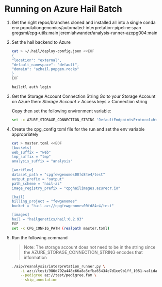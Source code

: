 # Running on Azure Hail Batch

1. Get the right repos/branches cloned and installed all into a single conda env
    populationgenomics/automated-interpretation-pipeline:syan
    gregsmi/cpg-utils:main
    jeremiahwander/analysis-runner-azcpg004:main

2. Set the hail backend to Azure

    ```bash
    cat > ~/.hail/deploy-config.json <<EOF
    {
    "location": "external",
    "default_namespace": "default",
    "domain": "azhail.popgen.rocks"
    }
    EOF

    hailctl auth login
    ```

3. Get the Storage Account Connection String
    Go to your Storage Account on Azure then:
    _Storage Account_ > Access keys > Connection string

    Copy then set the following environment variable:

    ```bash
    set -x AZURE_STORAGE_CONNECTION_STRING 'DefaultEndpointsProtocol=https;AccountName=blablah;AccountKey=longkyestringthing;EndpointSuffix=core.windows.net'
    ```

4. Create the cpg_config toml file for the run and set the env
   variable appropriately

    ```bash
    cat > master.toml <<EOF
    [buckets]
    web_suffix = "web"
    tmp_suffix = "tmp"
    analysis_suffix = "analysis"

    [workflow]
    dataset_path = "cpgfewgenomes00fd84e4/test"
    output_prefix = "output"
    path_scheme = "hail-az"
    image_registry_prefix = "cpghailimages.azurecr.io"

    [hail]
    billing_project = "fewgenomes"
    bucket = "hail-az://cpgfewgenomes00fd84e4/test"

    [images]
    hail = "hailgenetics/hail:0.2.93"
    EOF
    set -x CPG_CONFIG_PATH (realpath master.toml)
    ```

5. Run the following command
    > Note: The storage account does not need to be in the string since
    > the AZURE_STORAGE_CONNECTION_STRING encodes that information

    ```bash
    ./aip/reanalysis/interpretation_runner.py \
        -i az://test/986d792a448c66a8a5cfba65434e7d1ce9b1ff_1051-validation.mt \
        --pedigree az://test/pedigree.fam \
        --skip_annotation
    ````
